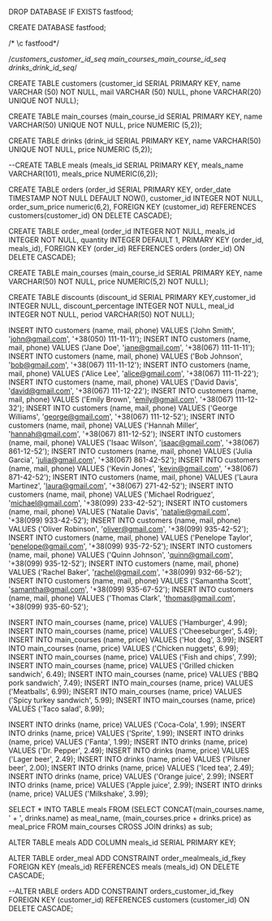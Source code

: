 DROP DATABASE IF EXISTS fastfood;


CREATE DATABASE fastfood;

/* \c fastfood*/

/*customers_customer_id_seq
main_courses_main_course_id_seq
drinks_drink_id_seq*/

CREATE TABLE customers (customer_id SERIAL PRIMARY KEY, name VARCHAR (50) NOT NULL, mail VARCHAR (50) NULL, phone VARCHAR(20) UNIQUE NOT NULL);

CREATE TABLE main_courses (main_course_id SERIAL PRIMARY KEY, name VARCHAR(50) UNIQUE NOT NULL, price NUMERIC (5,2));

CREATE TABLE drinks (drink_id SERIAL PRIMARY KEY, name VARCHAR(50) UNIQUE NOT NULL, price NUMERIC (5,2));

--CREATE TABLE meals (meals_id SERIAL PRIMARY KEY, meals_name VARCHAR(101), meals_price NUMERIC(6,2));

CREATE TABLE orders (order_id SERIAL PRIMARY KEY, order_date TIMESTAMP NOT NULL DEFAULT NOW(), customer_id INTEGER NOT NULL, order_sum_price numeric(6,2), FOREIGN KEY (customer_id) REFERENCES customers(customer_id) ON DELETE CASCADE);

CREATE TABLE order_meal (order_id INTEGER NOT NULL, meals_id INTEGER NOT NULL, quantity INTEGER DEFAULT 1, PRIMARY KEY (order_id, meals_id), FOREIGN KEY (order_id) REFERENCES orders (order_id) ON DELETE CASCADE);

CREATE TABLE main_courses (main_course_id SERIAL PRIMARY KEY, name VARCHAR(50) NOT NULL, price NUMERIC(5,2) NOT NULL);

CREATE TABLE discounts (discount_id SERIAL PRIMARY KEY,customer_id INTEGER NULL, discount_percentage INTEGER NOT NULL, meal_id INTEGER NOT NULL, period VARCHAR(50) NOT NULL);

INSERT INTO customers (name, mail, phone) VALUES ('John Smith', 'john@gmail.com', '+38(050) 111-11-11');
INSERT INTO customers (name, mail, phone) VALUES ('Jane Doe', 'jane@gmail.com', '+38(067) 111-11-11');
INSERT INTO customers (name, mail, phone) VALUES ('Bob Johnson', 'bob@gmail.com', '+38(067) 111-11-12');
INSERT INTO customers (name, mail, phone) VALUES ('Alice Lee', 'alice@gmail.com', '+38(067) 111-11-22');
INSERT INTO customers (name, mail, phone) VALUES ('David Davis', 'david@gmail.com', '+38(067) 111-12-22');
INSERT INTO customers (name, mail, phone) VALUES ('Emily Brown', 'emily@gmail.com', '+38(067) 111-12-32');
INSERT INTO customers (name, mail, phone) VALUES ('George Williams', 'george@gmail.com', '+38(067) 111-12-52');
INSERT INTO customers (name, mail, phone) VALUES ('Hannah Miller', 'hannah@gmail.com', '+38(067) 811-12-52');
INSERT INTO customers (name, mail, phone) VALUES ('Isaac Wilson', 'isaac@gmail.com', '+38(067) 861-12-52');
INSERT INTO customers (name, mail, phone) VALUES ('Julia Garcia', 'julia@gmail.com', '+38(067) 861-42-52');
INSERT INTO customers (name, mail, phone) VALUES ('Kevin Jones', 'kevin@gmail.com', '+38(067) 871-42-52');
INSERT INTO customers (name, mail, phone) VALUES ('Laura Martinez', 'laura@gmail.com', '+38(067) 271-42-52');
INSERT INTO customers (name, mail, phone) VALUES ('Michael Rodriguez', 'michael@gmail.com', '+38(099) 233-42-52');
INSERT INTO customers (name, mail, phone) VALUES ('Natalie Davis', 'natalie@gmail.com', '+38(099) 933-42-52');
INSERT INTO customers (name, mail, phone) VALUES ('Oliver Robinson', 'oliver@gmail.com', '+38(099) 935-42-52');
INSERT INTO customers (name, mail, phone) VALUES ('Penelope Taylor', 'penelope@gmail.com', '+38(099) 935-72-52');
INSERT INTO customers (name, mail, phone) VALUES ('Quinn Johnson', 'quinn@gmail.com', '+38(099) 935-12-52');
INSERT INTO customers (name, mail, phone) VALUES ('Rachel Baker', 'rachel@gmail.com', '+38(099) 932-66-52');
INSERT INTO customers (name, mail, phone) VALUES ('Samantha Scott', 'samantha@gmail.com', '+38(099) 935-67-52');
INSERT INTO customers (name, mail, phone) VALUES ('Thomas Clark', 'thomas@gmail.com', '+38(099) 935-60-52');


INSERT INTO main_courses (name, price) VALUES ('Hamburger', 4.99);
INSERT INTO main_courses (name, price) VALUES ('Cheeseburger', 5.49);
INSERT INTO main_courses (name, price) VALUES ('Hot dog', 3.99);
INSERT INTO main_courses (name, price) VALUES ('Chicken nuggets', 6.99);
INSERT INTO main_courses (name, price) VALUES ('Fish and chips', 7.99);
INSERT INTO main_courses (name, price) VALUES ('Grilled chicken sandwich', 6.49);
INSERT INTO main_courses (name, price) VALUES ('BBQ pork sandwich', 7.49);
INSERT INTO main_courses (name, price) VALUES ('Meatballs', 6.99);
INSERT INTO main_courses (name, price) VALUES ('Spicy turkey sandwich', 5.99);
INSERT INTO main_courses (name, price) VALUES ('Taco salad', 8.99);


INSERT INTO drinks (name, price) VALUES ('Coca-Cola', 1.99);
INSERT INTO drinks (name, price) VALUES ('Sprite', 1.99);
INSERT INTO drinks (name, price) VALUES ('Fanta', 1.99);
INSERT INTO drinks (name, price) VALUES ('Dr. Pepper', 2.49);
INSERT INTO drinks (name, price) VALUES ('Lager beer', 2.49);
INSERT INTO drinks (name, price) VALUES ('Pilsner beer', 2.00);
INSERT INTO drinks (name, price) VALUES ('Iced tea', 2.49);
INSERT INTO drinks (name, price) VALUES ('Orange juice', 2.99);
INSERT INTO drinks (name, price) VALUES ('Apple juice', 2.99);
INSERT INTO drinks (name, price) VALUES ('Milkshake', 3.99);



 SELECT * INTO TABLE meals FROM (SELECT CONCAT(main_courses.name, ' + ', drinks.name) as meal_name, (main_courses.price + drinks.price) as meal_price FROM  main_courses CROSS JOIN drinks) as sub;
 
 ALTER TABLE meals ADD COLUMN meals_id SERIAL PRIMARY KEY;

 ALTER TABLE order_meal ADD CONSTRAINT  order_mealmeals_id_fkey FOREIGN KEY (meals_id) REFERENCES meals (meals_id) ON DELETE CASCADE;
 
 
 
 
 
 


--ALTER tABLE orders ADD CONSTRAINT  orders_customer_id_fkey FOREIGN KEY (customer_id) REFERENCES customers (customer_id) ON DELETE CASCADE;
